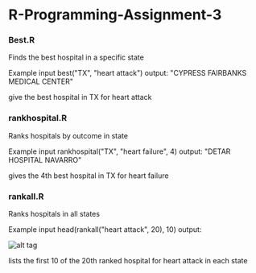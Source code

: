 # R-Programming-Assignment-3

### Best.R

Finds the best hospital in a specific state

Example input
best("TX", "heart attack")
output: "CYPRESS FAIRBANKS MEDICAL CENTER"

give the best hospital in TX for heart attack


### rankhospital.R

Ranks hospitals by outcome in state

Example input
rankhospital("TX", "heart failure", 4)
output: "DETAR HOSPITAL NAVARRO"

gives the 4th best hospital in TX for heart failure


### rankall.R

Ranks hospitals in all states

Example input
head(rankall("heart attack", 20), 10)
output: 

![alt tag](/DanielMo123/R-Programming-Assignment-3/blob/master/Screen%20Shot%202016-06-07%20at%201.58.10%20PM.png)

lists the first 10 of the 20th ranked hospital for heart attack in each state
